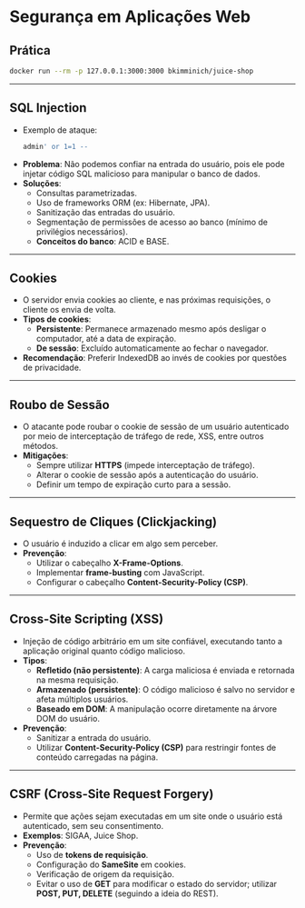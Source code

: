 # Segurança em Aplicações Web

## Prática
```sh
docker run --rm -p 127.0.0.1:3000:3000 bkimminich/juice-shop
```

---

## SQL Injection

- Exemplo de ataque:
  ```sql
  admin' or 1=1 --
  ```
- **Problema**: Não podemos confiar na entrada do usuário, pois ele pode injetar código SQL malicioso para manipular o banco de dados.
- **Soluções**:
  - Consultas parametrizadas.
  - Uso de frameworks ORM (ex: Hibernate, JPA).
  - Sanitização das entradas do usuário.
  - Segmentação de permissões de acesso ao banco (mínimo de privilégios necessários).
  - **Conceitos do banco**: ACID e BASE.

---

## Cookies

- O servidor envia cookies ao cliente, e nas próximas requisições, o cliente os envia de volta.
- **Tipos de cookies**:
  - **Persistente**: Permanece armazenado mesmo após desligar o computador, até a data de expiração.
  - **De sessão**: Excluído automaticamente ao fechar o navegador.
- **Recomendação**: Preferir IndexedDB ao invés de cookies por questões de privacidade.

---

## Roubo de Sessão

- O atacante pode roubar o cookie de sessão de um usuário autenticado por meio de interceptação de tráfego de rede, XSS, entre outros métodos.
- **Mitigações**:
  - Sempre utilizar **HTTPS** (impede interceptação de tráfego).
  - Alterar o cookie de sessão após a autenticação do usuário.
  - Definir um tempo de expiração curto para a sessão.

---

## Sequestro de Cliques (Clickjacking)

- O usuário é induzido a clicar em algo sem perceber.
- **Prevenção**:
  - Utilizar o cabeçalho **X-Frame-Options**.
  - Implementar **frame-busting** com JavaScript.
  - Configurar o cabeçalho **Content-Security-Policy (CSP)**.

---

## Cross-Site Scripting (XSS)

- Injeção de código arbitrário em um site confiável, executando tanto a aplicação original quanto código malicioso.
- **Tipos**:
  - **Refletido (não persistente)**: A carga maliciosa é enviada e retornada na mesma requisição.
  - **Armazenado (persistente)**: O código malicioso é salvo no servidor e afeta múltiplos usuários.
  - **Baseado em DOM**: A manipulação ocorre diretamente na árvore DOM do usuário.
- **Prevenção**:
  - Sanitizar a entrada do usuário.
  - Utilizar **Content-Security-Policy (CSP)** para restringir fontes de conteúdo carregadas na página.

---

## CSRF (Cross-Site Request Forgery)

- Permite que ações sejam executadas em um site onde o usuário está autenticado, sem seu consentimento.
- **Exemplos**: SIGAA, Juice Shop.
- **Prevenção**:
  - Uso de **tokens de requisição**.
  - Configuração do **SameSite** em cookies.
  - Verificação de origem da requisição.
  - Evitar o uso de **GET** para modificar o estado do servidor; utilizar **POST, PUT, DELETE** (seguindo a ideia do REST).